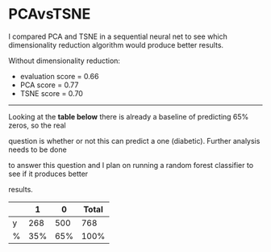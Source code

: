 # PCAvsTSNE
I compared PCA and TSNE in a sequential neural net to see which dimensionality reduction algorithm would produce better results.  


Without dimensionality reduction:
* evaluation score = 0.66
* PCA score        = 0.77
* TSNE score       = 0.70
---------------------------------

Looking at the **table below** there is already a baseline of predicting 65% zeros, so the real

question is whether or not this can predict a one (diabetic).  Further analysis needs to be done 

to answer this question and I plan on running a random forest classifier to see if it produces better

results.


|     |  1   |  0   |  Total |
|-----|------|------|--------|
|  y  |  268 | 500  |  768   |
|   % |  35% |  65% |  100%  |

